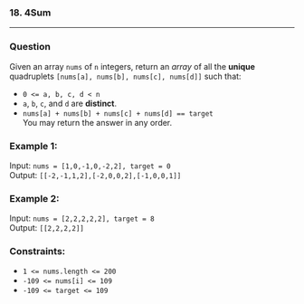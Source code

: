 ### 18. 4Sum

---

### Question

Given an array ```nums``` of ```n``` integers, return an *array* of all the **unique** quadruplets ```[nums[a], nums[b], nums[c], nums[d]]``` such that:<br />

+ ```0 <= a, b, c, d < n```<br />
+ ```a```, ```b```, ```c```, and ```d``` are **distinct**.<br />
+ ```nums[a] + nums[b] + nums[c] + nums[d] == target```<br />
You may return the answer in any order.<br />


### Example 1:

Input: ```nums = [1,0,-1,0,-2,2], target = 0``` <br />
Output: ```[[-2,-1,1,2],[-2,0,0,2],[-1,0,0,1]]```<br />

### Example 2:

Input: ```nums = [2,2,2,2,2], target = 8```<br />
Output: ```[[2,2,2,2]]```<br />
 

### Constraints:

+ ```1 <= nums.length <= 200```<br />
+ ```-109 <= nums[i] <= 109```<br />
+ ```-109 <= target <= 109```<br />